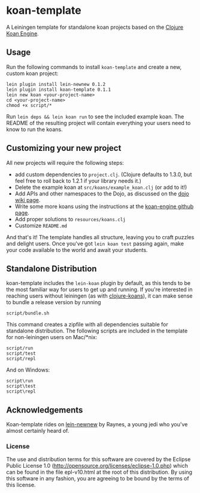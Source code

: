 # koan-template

A Leiningen template for standalone koan projects based on the [Clojure Koan Engine](https://github.com/functional-koans/clojure-koan-engine).

## Usage

Run the following commands to install `koan-template` and create a new, custom koan project:

    lein plugin install lein-newnew 0.1.2
    lein plugin install koan-template 0.1.1
    lein new koan <your-project-name>
    cd <your-project-name>
    chmod +x script/*

Run `lein deps && lein koan run` to see the included example koan. The README of the resulting project will contain everything your users need to know to run the koans.

## Customizing your new project

All new projects will require the following steps:

- add custom dependencies to `project.clj`. (Clojure defaults to 1.3.0, but feel free to roll back to 1.2.1 if your library needs it.)
- Delete the example koan at `src/koans/example_koan.clj` (or add to it!)
- Add APIs and other namespaces to the Dojo, as discussed on the [dojo wiki page](https://github.com/functional-koans/clojure-koan-engine/wiki/The-Dojo).
- Write some more koans using the instructions at the [koan-engine github page](https://github.com/functional-koans/clojure-koan-engine/wiki/How-to-write-koans).
- Add proper solutions to `resources/koans.clj`
- Customize `README.md`

And that's it! The template handles all structure, leaving you to craft puzzles and delight users. Once you've got `lein koan test` passing again, make your code available to the world and await your students.

## Standalone Distribution

koan-template includes the `lein-koan` plugin by default, as this tends to be the most familiar way for users to get up and running. If you're interested in reaching users without leiningen (as with [clojure-koans](https://github.com/functional-koans/clojure-koans)), it can make sense to bundle a release version by running

    script/bundle.sh

This command creates a zipfile with all dependencies suitable for standalone distribution. The following scripts are included in the template for non-leiningen users on Mac/\*nix:

    script/run
    script/test
    script/repl

And on Windows:

    script\run
    script\test
    script\repl

## Acknowledgements

Koan-template rides on [lein-newnew](https://github.com/Raynes/lein-newnew) by Raynes, a young jedi who you've almost certainly heard of.

### License

The use and distribution terms for this software are covered by the
Eclipse Public License 1.0 (http://opensource.org/licenses/eclipse-1.0.php)
which can be found in the file epl-v10.html at the root of this distribution.
By using this software in any fashion, you are agreeing to be bound by
the terms of this license.
